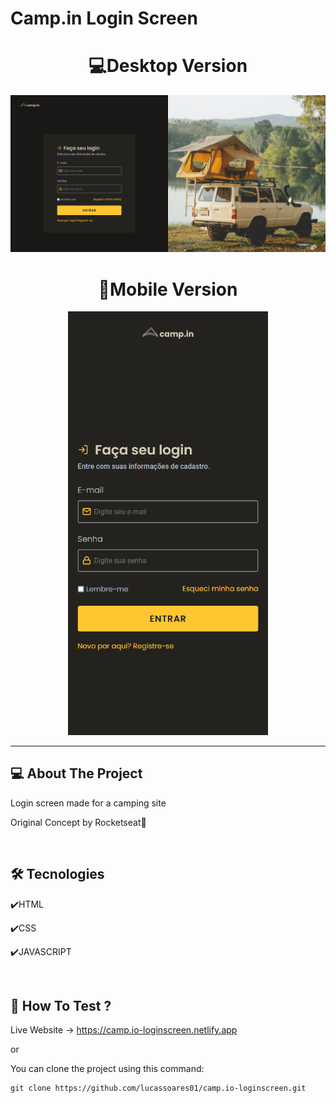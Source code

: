 # Camp.in Login Screen

<div align="center">
  <h1 align="center">💻Desktop Version</h1>
  <img src="./github/campiodesktop.png"/>
  
  <h1>📱Mobile Version</h1>
  <img src="./github/campiomobile.png" width='320px'/>     
</div>

---
                                                                                                                                                                                                                            

## 💻 About The Project
Login screen made for a camping site

Original Concept by Rocketseat💜

<br>

## 🛠 Tecnologies 
✔️HTML

✔️CSS

✔️JAVASCRIPT
    
<br>

## 🚀 How To Test ?
Live Website -> https://camp.io-loginscreen.netlify.app

or

You can clone the project using this command:

```
git clone https://github.com/lucassoares01/camp.io-loginscreen.git
```
